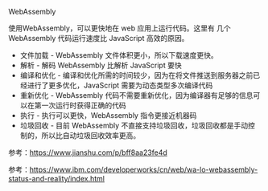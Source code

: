 WebAssembly

使用WebAssembly，可以更快地在 web 应用上运行代码。这里有 几个 WebAssembly 代码运行速度比 JavaScript 高效的原因。

- 文件加载 - WebAssembly 文件体积更小，所以下载速度更快。
- 解析 - 解码 WebAssembly 比解析 JavaScript 要快
- 编译和优化 - 编译和优化所需的时间较少，因为在将文件推送到服务器之前已经进行了更多优化，JavaScript 需要为动态类型多次编译代码
- 重新优化 - WebAssembly 代码不需要重新优化，因为编译器有足够的信息可以在第一次运行时获得正确的代码
- 执行 - 执行可以更快，WebAssembly 指令更接近机器码
- 垃圾回收 - 目前 WebAssembly 不直接支持垃圾回收，垃圾回收都是手动控制的，所以比自动垃圾回收效率更高。


参考：https://www.jianshu.com/p/bff8aa23fe4d

参考：https://www.ibm.com/developerworks/cn/web/wa-lo-webassembly-status-and-reality/index.html

